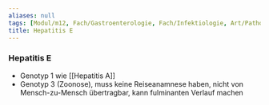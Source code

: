 ```yaml
---
aliases: null
tags: [Modul/m12, Fach/Gastroenterologie, Fach/Infektiologie, Art/Pathologie]
title: Hepatitis E
---
```

### Hepatitis E
- Genotyp 1 wie [[Hepatitis A]]
- Genotyp 3 (Zoonose), muss keine Reiseanamnese haben, nicht von Mensch-zu-Mensch übertragbar, kann fulminanten Verlauf machen
